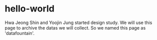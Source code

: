 # hello-world

Hwa Jeong Shin and Yoojin Jung started design study. We will use this page to archive the datas we will collect. So we named this page as 'datafountain'. 

